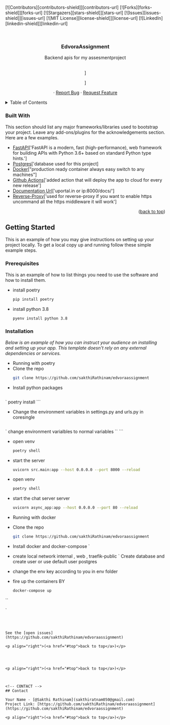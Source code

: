 <div id="top"></div>
<!--
*** Thanks for checking out the Best-README-Template. If you have a suggestion
*** that would make this better, please fork the repo and create a pull request
*** or simply open an issue with the tag "enhancement".
*** Don't forget to give the project a star!
*** Thanks again! Now go create something AMAZING! :D
-->



<!-- PROJECT SHIELDS -->
<!--
*** I'm using markdown "reference style" links for readability.
*** Reference links are enclosed in brackets [ ] instead of parentheses ( ).
*** See the bottom of this document for the declaration of the reference variables
*** for contributors-url, forks-url, etc. This is an optional, concise syntax you may use.
*** https://www.markdownguide.org/basic-syntax/#reference-style-links
-->
[![Contributors][contributors-shield]][contributors-url]
[![Forks][forks-shield]][forks-url]
[![Stargazers][stars-shield]][stars-url]
[![Issues][issues-shield]][issues-url]
[![MIT License][license-shield]][license-url]
[![LinkedIn][linkedin-shield]][linkedin-url]



<!-- PROJECT LOGO -->
<br />
<div align="center">
  

  <h3 align="center">EdvoraAssignment</h3>

  <p align="center">
    Backend apis for my assesmentproject
    <br />
    <br />
    <p View Documentation of this Apis["uportal.in/docs">]</p>
    <p After login and register connect to broadcast["uportal.in/connectBroadcast">]</p>
    ·
    <a href="https://github.com/sakthiRathinam/edvoraassignment/issues">Report Bug</a>
    ·
    <a href="https://github.com/sakthiRathinam/edvoraassignment/issues">Request Feature</a>
  </p>
</div>



<!-- TABLE OF CONTENTS -->
<details>
  <summary>Table of Contents</summary>
  <ol>
    <li>
      <a href="#about-the-project">About The Project</a>
      <ul>
        <li><a href="#built-with">Built With</a></li>
      </ul>
    </li>
    <li>
      <a href="#getting-started">Getting Started</a>
      <ul>
        <li><a href="#prerequisites">Prerequisites</a></li>
        <li><a href="#installation">Installation</a></li>
      </ul>
    </li>
  </ol>
</details>




### Built With

This section should list any major frameworks/libraries used to bootstrap your project. Leave any add-ons/plugins for the acknowledgements section. Here are a few examples.

* [FastAPI](https://fastapi.tiangolo.com/)['FastAPI is a modern, fast (high-performance), web framework for building APIs with Python 3.6+ based on standard Python type hints.']
* [Postgres](https://postgresql.org/)['database used for this project]
* [Docker](https://docker.org/)["production ready container always easy switch to any machines"]
* [Github Actions](https://actions.dev/)['added action that will deploy the app to cloud for every new release']
* [Documentation Url](http://uportal.in/docs)['uportal.in or ip:8000/docs/']
* [Reverse-Proxy](https://traefik.io/)['used for reverse-proxy if you want to enable https uncommand all the https middleware it will work']


<p align="right">(<a href="#top">back to top</a>)</p>



<!-- GETTING STARTED -->
## Getting Started

This is an example of how you may give instructions on setting up your project locally.
To get a local copy up and running follow these simple example steps.

### Prerequisites

This is an example of how to list things you need to use the software and how to install them.
* install poetry
  ```sh
  pip install poetry
* install python 3.8
  ```sh
  pyenv install python 3.8

  ```

### Installation

_Below is an example of how you can instruct your audience on installing and setting up your app. This template doesn't rely on any external dependencies or services._

* Running with poetry
* Clone the repo
   ```sh
   git clone https://github.com/sakthiRathinam/edvoraassignment
   ```
* Install python packages
    ```sh
`   poetry install
    ```
* Change the environment variables in settings.py and urls.py in coresingle
     ```sh
`    change environment varialbles to normal variables
``  ```
* open venv
     ```sh
     poetry shell
     ```
* start the server
     ```sh
    uvicorn src.main:app --host 0.0.0.0 --port 8000 --reload
* open venv
     ```sh
     poetry shell
     ```
* start the chat server server
     ```sh
    uvicorn async_app:app --host 0.0.0.0 --port 80 --reload
    ```

* Running with docker
* Clone the repo
   ```sh
   git clone https://github.com/sakthiRathinam/edvoraassignment
   ```
* Install docker and docker-compose
`    
* create local network internal , web , traefik-public
`    Create database and create user or use default user postgres

* change the env key according to you in env folder 

* fire up the containers BY
    ```sh
    docker-compose up
``


   `
   ```



See the [open issues](https://github.com/sakthiRathinam/edvoraassignment) 

<p align="right">(<a href="#top">back to top</a>)</p>




<p align="right">(<a href="#top">back to top</a>)</p>



<!-- CONTACT -->
## Contact

Your Name - [@Sakthi Rathinam](sakthiratnam050@gmail.com) 
Project Link: [https://github.com/sakthiRathinam/edvoraassignment](https://github.com/sakthiRathinam/edvoraassignment)

<p align="right">(<a href="#top">back to top</a>)</p>